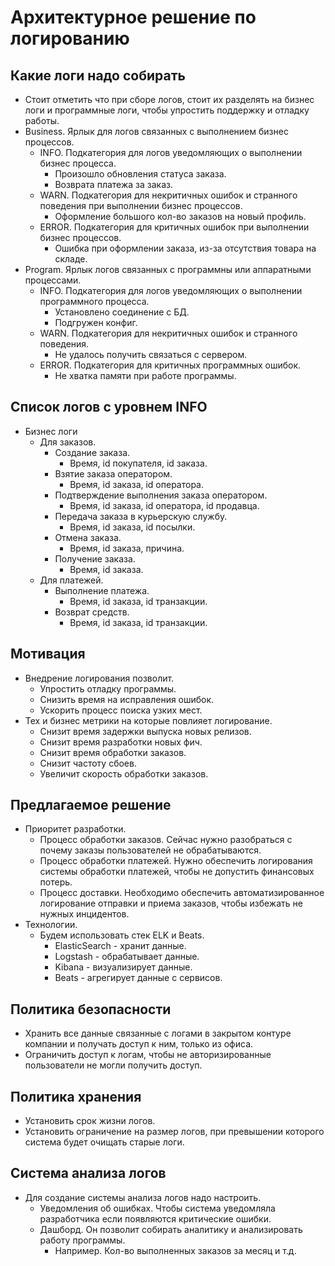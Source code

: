 # Архитектурное решение по логированию

## Какие логи надо собирать

- Стоит отметить что при сборе логов, стоит их разделять на бизнес логи и программные логи, чтобы упростить поддержку и отладку работы.
- Business. Ярлык для логов связанных с выполнением бизнес процессов.
  - INFO. Подкатегория для логов уведомляющих о выполнении бизнес процесса.
    - Произошло обновления статуса заказа.
    - Возврата платежа за заказ.
  - WARN. Подкатегория для некритичных ошибок и странного поведения при выполнении бизнес процессов.
    - Оформление большого кол-во заказов на новый профиль.
  - ERROR. Подкатегория для критичных ошибок при выполнении бизнес процессов.
    - Ошибка при оформлении заказа, из-за отсутствия товара на складе.
- Program. Ярлык логов связанных с программны или аппаратными процессами.
  - INFO. Подкатегория для логов уведомляющих о выполнении программного процесса.
    - Установлено соединение с БД.
    - Подгружен конфиг.
  - WARN. Подкатегория для некритичных ошибок и странного поведения.
    - Не удалось получить связаться с сервером.
  - ERROR. Подкатегория для критичных программных ошибок.
    - Не хватка памяти при работе программы.

## Список логов с уровнем INFO

- Бизнес логи
  - Для заказов.
    - Создание заказа.
      - Время, id покупателя, id заказа.
    - Взятие заказа оператором.
      - Время, id заказа, id оператора.
    - Подтверждение выполнения заказа оператором.
      - Время, id заказа, id оператора, id продавца.
    - Передача заказа в курьерскую службу.
      - Время, id заказа, id посылки.
    - Отмена заказа.
      - Время, id заказа, причина.
    - Получение заказа.
      - Время, id заказа.
  - Для платежей.
    - Выполнение платежа.
      - Время, id заказа, id транзакции.
    - Возврат средств.
      - Время, id заказа, id транзакции.

## Мотивация

- Внедрение логирования позволит.
  - Упростить отладку программы.
  - Снизить время на исправления ошибок.
  - Ускорить процесс поиска узких мест.
- Тех и бизнес метрики на которые повлияет логирование.
  - Снизит время задержки выпуска новых релизов.
  - Снизит время разработки новых фич.
  - Снизит время обработки заказов.
  - Снизит частоту сбоев.
  - Увеличит скорость обработки заказов.

## Предлагаемое решение

- Приоритет разработки.
  - Процесс обработки заказов. Сейчас нужно разобраться с почему заказы пользователей не обрабатываются.
  - Процесс обработки платежей. Нужно обеспечить логирования системы обработки платежей, чтобы не допустить финансовых потерь.
  - Процесс доставки. Необходимо обеспечить автоматизированное логирование отправки и приема заказов, чтобы избежать не нужных инцидентов.
- Технологии.
  - Будем использовать стек ELK и Beats.
    - ElasticSearch - хранит данные.
    - Logstash - обрабатывает данные.
    - Kibana - визуализирует данные.
    - Beats - агрегирует данные с сервисов.
  
## Политика безопасности

- Хранить все данные связанные с логами в закрытом контуре компании и получать доступ к ним, только из офиса.
- Ограничить доступ к логам, чтобы не авторизированные пользователи не могли получить доступ.

## Политика хранения

- Установить срок жизни логов.
- Установить ограничение на размер логов, при превышении которого система будет очищать старые логи.

## Система анализа логов

- Для создание системы анализа логов надо настроить.
  - Уведомления об ошибках. Чтобы система уведомляла разработчика если появляются критические ошибки.
  - Дашборд. Он позволит собирать аналитику и анализировать работу программы.
    - Например. Кол-во выполненных заказов за месяц и т.д.
